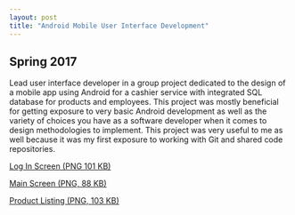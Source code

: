 ```yaml
---
layout: post
title: "Android Mobile User Interface Development"
---
```

## Spring 2017

Lead user interface developer in a group project dedicated to the design of a mobile app using Android for a cashier service with integrated SQL database for products and employees. This project was mostly beneficial for getting exposure to very basic Android development as well as the variety of choices you have as a software developer when it comes to design methodologies to implement. This project was very useful to me as well because it was my first exposure to working with Git and shared code repositories. 

[Log In Screen (PNG 101 KB)](https://zackfravel.github.io/assets/img/android1.png "Log In Screen")   

[Main Screen (PNG, 88 KB)](https://zackfravel.github.io/assets/img/android2.png "Main Screen")   

[Product Listing (PNG, 103 KB)](https://zackfravel.github.io/assets/img/android3.png "Product Listing")   
